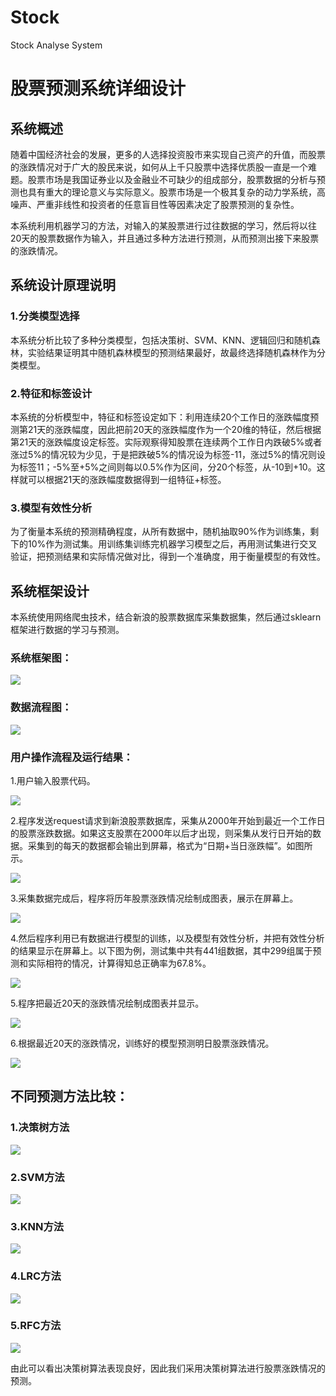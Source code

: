 # Stock
Stock Analyse System
# 股票预测系统详细设计

## 系统概述

随着中国经济社会的发展，更多的人选择投资股市来实现自己资产的升值，而股票的涨跌情况对于广大的股民来说，如何从上千只股票中选择优质股一直是一个难题。股票市场是我国证券业以及金融业不可缺少的组成部分，股票数据的分析与预测也具有重大的理论意义与实际意义。股票市场是一个极其复杂的动力学系统，高噪声、严重非线性和投资者的任意盲目性等因素决定了股票预测的复杂性。

本系统利用机器学习的方法，对输入的某股票进行过往数据的学习，然后将以往20天的股票数据作为输入，并且通过多种方法进行预测，从而预测出接下来股票的涨跌情况。

## 系统设计原理说明

### 1.分类模型选择

本系统分析比较了多种分类模型，包括决策树、SVM、KNN、逻辑回归和随机森林，实验结果证明其中随机森林模型的预测结果最好，故最终选择随机森林作为分类模型。

### 2.特征和标签设计

本系统的分析模型中，特征和标签设定如下：利用连续20个工作日的涨跌幅度预测第21天的涨跌幅度，因此把前20天的涨跌幅度作为一个20维的特征，然后根据第21天的涨跌幅度设定标签。实际观察得知股票在连续两个工作日内跌破5%或者涨过5%的情况较为少见，于是把跌破5%的情况设为标签-11，涨过5%的情况则设为标签11；-5%至+5%之间则每以0.5%作为区间，分20个标签，从-10到+10。这样就可以根据21天的涨跌幅度数据得到一组特征+标签。

### 3.模型有效性分析

为了衡量本系统的预测精确程度，从所有数据中，随机抽取90%作为训练集，剩下的10%作为测试集。用训练集训练完机器学习模型之后，再用测试集进行交叉验证，把预测结果和实际情况做对比，得到一个准确度，用于衡量模型的有效性。

## 系统框架设计

本系统使用网络爬虫技术，结合新浪的股票数据库采集数据集，然后通过sklearn框架进行数据的学习与预测。

### 系统框架图：

![](https://github.com/chuochuoyouyugroup/Stock/blob/master/21.png)

### 数据流程图：

![](https://github.com/chuochuoyouyugroup/Stock/blob/master/22.png)

### 用户操作流程及运行结果：

1.用户输入股票代码。

![](https://github.com/chuochuoyouyugroup/Stock/blob/master/23.png)

2.程序发送request请求到新浪股票数据库，采集从2000年开始到最近一个工作日的股票涨跌数据。如果这支股票在2000年以后才出现，则采集从发行日开始的数据。采集到的每天的数据都会输出到屏幕，格式为“日期+当日涨跌幅”。如图所示。

![](https://github.com/chuochuoyouyugroup/Stock/blob/master/24.png)

3.采集数据完成后，程序将历年股票涨跌情况绘制成图表，展示在屏幕上。

![](https://github.com/chuochuoyouyugroup/Stock/blob/master/25.png)

4.然后程序利用已有数据进行模型的训练，以及模型有效性分析，并把有效性分析的结果显示在屏幕上。以下图为例，测试集中共有441组数据，其中299组属于预测和实际相符的情况，计算得知总正确率为67.8%。

![](https://github.com/chuochuoyouyugroup/Stock/blob/master/26.png)

5.程序把最近20天的涨跌情况绘制成图表并显示。

![](https://github.com/chuochuoyouyugroup/Stock/blob/master/27.png)

6.根据最近20天的涨跌情况，训练好的模型预测明日股票涨跌情况。

![](https://github.com/chuochuoyouyugroup/Stock/blob/master/28.png)

## 不同预测方法比较：
### 1.决策树方法
![](https://raw.githubusercontent.com/YuBoyang0321151606/chuochuoyouyu/master/STOCK03/pic/%E5%86%B3%E7%AD%96%E6%A0%91.png)
### 2.SVM方法
![](https://raw.githubusercontent.com/YuBoyang0321151606/chuochuoyouyu/master/STOCK03/pic/SVM.png)
### 3.KNN方法
![](https://raw.githubusercontent.com/YuBoyang0321151606/chuochuoyouyu/master/STOCK03/pic/KNN.png)
### 4.LRC方法
![](https://raw.githubusercontent.com/YuBoyang0321151606/chuochuoyouyu/master/STOCK03/pic/LRC.png)
### 5.RFC方法
![](https://raw.githubusercontent.com/YuBoyang0321151606/chuochuoyouyu/master/STOCK03/pic/RFC.png)

由此可以看出决策树算法表现良好，因此我们采用决策树算法进行股票涨跌情况的预测。














